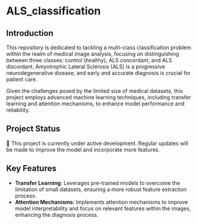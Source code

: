 # ALS_classification

## Introduction

This repository is dedicated to tackling a multi-class classification problem within the realm of medical image analysis, focusing on distinguishing between three classes: control (healthy), ALS concordant, and ALS discordant. Amyotrophic Lateral Sclerosis (ALS) is a progressive neurodegenerative disease, and early and accurate diagnosis is crucial for patient care.

Given the challenges posed by the limited size of medical datasets, this project employs advanced machine learning techniques, including transfer learning and attention mechanisms, to enhance model performance and reliability.

## Project Status

🚧 This project is currently under active development. Regular updates will be made to improve the model and incorporate more features.

## Key Features

- **Transfer Learning**: Leverages pre-trained models to overcome the limitation of small datasets, ensuring a more robust feature extraction process.
- **Attention Mechanisms**: Implements attention mechanisms to improve model interpretability and focus on relevant features within the images, enhancing the diagnosis process.
